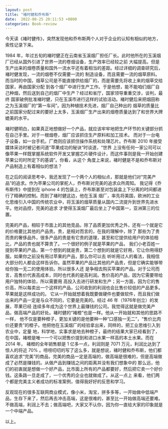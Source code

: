 ```yaml
---
layout: post
title: "褚时健和乔布斯"
date:  2022-08-25 20:11:53 +0800
categories: Book-review
---
```


今天读《褚时健传》，突然发现他和乔布斯两个人对于企业的认知有相似的地方，索性记录下来。

1984 年，年过五旬的褚时健正在云南省玉溪烟厂担任厂长。此时他所在的玉溪烟厂已经从国外引进了世界一流的卷烟设备，生产效率已经较之前
大幅提高。但是生产出来的烟卷质量和国外一流水平还有着相当的差距。经过详细的调查研究后，褚时健发现，一流的烟卷不仅需要一流的
制造设备，而且需要一流的烟草原料。而当时的中国，烟草公司是不能直接供给烟厂的，而是需要先将收上来的烟草交给国家，再由国家分配
到各个烟厂中进行生产工作。于是他想，能不能咱们烟厂自己种烟，然后送到自己的烟厂中生产？经过和省厅，国家领导重重交涉，谈判，最终
国家破例批准褚时健，只在玉溪市进行这样的试验活动。褚时健后来把烟田称之为玉溪烟厂的“第一车间”。因为种植技术先进，烟厂自己种出的
烟草的质量比之前国家分配过来的要好上太多，玉溪烟厂生产出来的烟卷质量达到了和世界大牌媲美的水平。

褚时健明白，如果真正地想做好一个产品，就应该牢牢地把生产环节的关键部分抓在自己手里。对于一根烟卷，烟厂应该抓住生产原料和加工技术。
而对于一台电子设备，如一台手机，厂商则应该抓住操作系统和处理芯片。乔布斯 2010 年接受媒体采访时被记者问道“苹果成功的秘诀”时谈道，“世界
上没有任何一家公司可以像苹果一样既掌握系统软件开发又掌握芯片硬件设计，而这件事则是我一开始创建苹果公司时所定下的基调”。你看，从这个
角度上来说，褚时健是不是和乔布斯对产品制造上有着相似的想法？

在之后的阅读思考中，我还发现了一个两个人的相似点，那就是他们对“完美产品”的追求。作为苹果公司的掌舵人，乔布斯对完美的追求众所周知。
我记得《乔布斯传》中提到在 iphone 4 的包装上，乔布斯甚至对包装盒上下分离的时间都进行了精确的控制。而到了褚时健这边，他在玉溪
烟厂，率先将美国，欧洲的工业化思维引入中国的传统农业中，将玉溪的烟草质量从国内二流提升到世界先进水平。他对品控，完美的追求
才使得玉溪烟厂最后坐上了中国第一，亚洲第三的位置。

完美的产品，相较于市面上的其他竞品，除了品质更加优秀之外，还有一个就是它的价格要比其他的产品贵。贵，是相对而言的，在我的理解中，除了
那些为了贵而贵的奢侈品外，很多产品的贵是有它贵的道理，甚至和它提供给用户的体验相比，产品的贵也就不算贵了。一个很好的例子就是苹果的产品，
我们小老百姓一提到苹果的产品，第一个想到的就是贵，第二个想到的就是它好用，它让你用得舒服。如果你之前没有用过苹果的产品，那么你可以去
听听用过人的看法，我相信大部分的人都会这样告诉你。虽然苹果的产品比其他的产品贵，但是它确实能够带给你独一无二的使用体验。所以很多人还
是争相去购买苹果的产品。对于公司而言，高售价代表高成本，同时也代表的是高利润。售价高的产品，因为它需要带给用户独特的体验，所以需要用
高投入去进行研发和生产；另一方面，因为它的售价高，所以每卖出一个这样的产品，公司收到的利润也会比售价较低的产品更多。苹果就是这样成功的。
它从一开始就想着我既要做硬件也要做软件，而且我们做出来的产品一定是与众不同的，它要是完美的。经过 46 年（1976年创立）的发展，苹果已经
连续多年成为这个世界上最赚钱的公司。我觉得这就是做完美产品，做高端产品的好处。褚时健的“褚橙”也是一样。他从一开始就和其他的思路不一样，
他不仅是要种橙子，更加关键的是他要种一种“口感独一无二”，“售价比肉价还要贵”的橙子。他把他在玉溪烟厂的经验拿出来，同样的，把工业思维引入到农业中，定量
地，科学地，实事求是地去种橙子，最终的结果大家已经看到了，在中国，褚橙是唯一一个可以把售价提到和进口水果一样高的本土水果。而在 2014 年，
褚橙的全年销售额是 1 亿多一点，利润则是 7071 万元，利润比达到了惊人的将近 70% 。唠唠叨叨的写了这么多，就是想说，褚时健和乔布斯，他们都
喜欢追求“完美”的商品，完美的商品一定是高端的，做高端是很难的，但是高端做成了必然是赚钱的。从做产品到赚钱之间的距离并没有我们想象中的
那么远，他们的初衷就是想做一个好产品，比市面上所有的产品都要好，然后把它卖一个好价钱。这条路一旦走成了，一个优秀的企业也就做成了。从这一点上
来看，他们两个都是完美主义者成功的标准案例，值得我好好的反思和学习。

反观现在的很多互联网商业模式，像小米，淘宝，拼多多等，一开始做中低端产品，生存下来了，然后再去冲击高端，这是很难的，甚至比一开始做高端还要难。
不做高端，利润上不去；做高端吧，大家又不认你，因为你一直给大家的印象就是一个中端产品。

以上。
